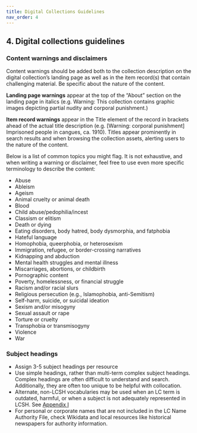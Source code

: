 ```yaml
---
title: Digital Collections Guidelines
nav_order: 4
---
```

## 4. Digital collections guidelines

### Content warnings and disclaimers

Content warnings should be added both to the collection description on the digital collection’s landing page as well as in the item record(s) that contain challenging material.  Be specific about the nature of the content.   

**Landing page warnings** appear at the top of the “About” section on the landing page in italics (e.g. Warning: This collection contains graphic images depicting partial nudity and corporal punishment.)  

**Item record warnings** appear in the Title element of the record in brackets ahead of the actual title description (e.g. [Warning: corporal punishment] Imprisoned people in cangues, ca. 1910).  Titles appear prominently in search results and when browsing the collection assets, alerting users to the nature of the content.   

Below is a list of common topics you might flag.  It is not exhaustive, and when writing a warning or disclaimer, feel free to use even more specific terminology to describe the content: 

- Abuse 
- Ableism 
- Ageism 
- Animal cruelty or animal death 
- Blood 
- Child abuse/pedophilia/incest 
- Classism or elitism 
- Death or dying 
- Eating disorders, body hatred, body dysmorphia, and fatphobia 
- Hateful language 
- Homophobia, queerphobia, or heterosexism 
- Immigration, refugee, or border-crossing narratives 
- Kidnapping and abduction 
- Mental health struggles and mental illness 
- Miscarriages, abortions, or childbirth 
- Pornographic content 
- Poverty, homelessness, or financial struggle 
- Racism and/or racial slurs 
- Religious persecution (e.g., Islamophobia, anti-Semitism) 
- Self-harm, suicide, or suicidal ideation 
- Sexism and/or misogyny 
- Sexual assault or rape 
- Torture or cruelty 
- Transphobia or transmisogyny 
- Violence 
- War

### Subject headings

- Assign 3-5 subject headings per resource 
- Use simple headings, rather than multi-term complex subject headings.  Complex headings are often difficult to understand and search.  Additionally, they are often too unique to be helpful with collocation. 
- Alternate, non-LCSH vocabularies may be used when an LC term is outdated, harmful, or when a subject is not adequately represented in LCSH. See [Appendix I](/csun-inclusive-description/docs/01-Appendix)
- For personal or corporate names that are not included in the LC Name Authority File, check Wikidata and local resources like historical newspapers for authority information. 
 
